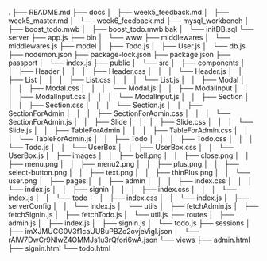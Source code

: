 .
├── README.md
├── docs
│   ├── week5_feedback.md
│   ├── week5_master.md
│   └── week6_feedback.md
├── mysql_workbench
│   ├── boost_todo.mwb
│   ├── boost_todo.mwb.bak
│   └── initDB.sql
└── server
    ├── app.js
    ├── bin
    │   └── www
    ├── middlewares
    │   └── middlewares.js
    ├── model
    │   ├── Todo.js
    │   ├── User.js
    │   └── db.js
    ├── nodemon.json
    ├── package-lock.json
    ├── package.json
    ├── passport
    │   └── index.js
    ├── public
    │   └── src
    │       ├── components
    │       │   ├── Header
    │       │   │   ├── Header.css
    │       │   │   └── Header.js
    │       │   ├── List
    │       │   │   ├── List.css
    │       │   │   └── List.js
    │       │   ├── Modal
    │       │   │   ├── Modal.css
    │       │   │   └── Modal.js
    │       │   ├── ModalInput
    │       │   │   ├── ModalInput.css
    │       │   │   └── ModalInput.js
    │       │   ├── Section
    │       │   │   ├── Section.css
    │       │   │   └── Section.js
    │       │   ├── SectionForAdmin
    │       │   │   ├── SectionForAdmin.css
    │       │   │   └── SectionForAdmin.js
    │       │   ├── Slide
    │       │   │   ├── Slide.css
    │       │   │   └── Slide.js
    │       │   ├── TableForAdmin
    │       │   │   ├── TableForAdmin.css
    │       │   │   └── TableForAdmin.js
    │       │   ├── Todo
    │       │   │   ├── Todo.css
    │       │   │   └── Todo.js
    │       │   └── UserBox
    │       │       ├── UserBox.css
    │       │       └── UserBox.js
    │       ├── images
    │       │   ├── bell.png
    │       │   ├── close.png
    │       │   ├── menu.png
    │       │   ├── menu2.png
    │       │   ├── plus.png
    │       │   ├── select-button.png
    │       │   ├── text.png
    │       │   ├── thinPlus.png
    │       │   └── user.png
    │       ├── pages
    │       │   ├── admin
    │       │   │   ├── index.css
    │       │   │   └── index.js
    │       │   ├── signin
    │       │   │   ├── index.css
    │       │   │   └── index.js
    │       │   └── todo
    │       │       ├── index.css
    │       │       └── index.js
    │       ├── serverConfig
    │       │   └── index.js
    │       └── utils
    │           ├── fetchAdmin.js
    │           ├── fetchSignin.js
    │           ├── fetchTodo.js
    │           └── util.js
    ├── routes
    │   ├── admin.js
    │   ├── index.js
    │   ├── signin.js
    │   └── todo.js
    ├── sessions
    │   ├── imXJMUCG0V3f1caUUBuPBZo2ovjeVigl.json
    │   └── rAlW7DwCr9NlwZ4OMMJs1u3rQfori6wA.json
    └── views
        ├── admin.html
        ├── signin.html
        └── todo.html